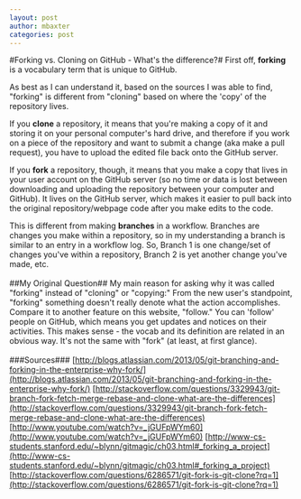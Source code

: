 ```yaml
---
layout: post
author: mbaxter
categories: post
---
```

#Forking vs. Cloning on GitHub - What's the difference?#
First off, **forking** is a vocabulary term that is unique to GitHub.

As best as I can understand it, based on the sources I was able to find, "forking" 
is different from "cloning" based on where the 'copy' of the repository lives.

If you **clone** a repository, it means that you're making a copy of it and storing 
it on your personal computer's hard drive, and therefore if you work on a piece 
of the repository and want to submit a change (aka make a pull request), 
you have to upload the edited file back onto the GitHub server.

If you **fork** a repository, though, it means that you make a copy that lives in your user account on 
the GitHub server (so no time or data is lost between downloading and uploading the repository 
between your computer and GitHub). It lives on the GitHub server, 
which makes it easier to pull back into the original repository/webpage code after you make edits to the code.

This is different from making **branches** in a workflow. Branches are changes you make within a repository, so
in my understanding a branch is similar to an entry in a workflow log. So, Branch 1 is one change/set of changes you've
within a repository, Branch 2 is yet another change you've made, etc.
<br></br>
##My Original Question##
My main reason for asking why it was called 
"forking" instead of "cloning" or "copying:" From the new user's 
standpoint, "forking" something doesn't really 
denote what the action accomplishes. 
Compare it to another feature on this website, 
"follow." You can 'follow' people on GitHub, which means 
you get updates and notices on their activities. 
This makes sense - the vocab and its definition are 
related in an obvious way. It's not the same with "fork" (at least, at first glance).
<br></br>
###Sources###
[http://blogs.atlassian.com/2013/05/git-branching-and-forking-in-the-enterprise-why-fork/](http://blogs.atlassian.com/2013/05/git-branching-and-forking-in-the-enterprise-why-fork/)
[http://stackoverflow.com/questions/3329943/git-branch-fork-fetch-merge-rebase-and-clone-what-are-the-differences](http://stackoverflow.com/questions/3329943/git-branch-fork-fetch-merge-rebase-and-clone-what-are-the-differences)
[http://www.youtube.com/watch?v=_jGUFpWYm60](http://www.youtube.com/watch?v=_jGUFpWYm60)
[http://www-cs-students.stanford.edu/~blynn/gitmagic/ch03.html#_forking_a_project](http://www-cs-students.stanford.edu/~blynn/gitmagic/ch03.html#_forking_a_project)
[http://stackoverflow.com/questions/6286571/git-fork-is-git-clone?rq=1](http://stackoverflow.com/questions/6286571/git-fork-is-git-clone?rq=1)

